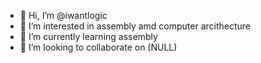 - 👋 Hi, I’m @iwantlogic
- 👀 I’m interested in assembly amd computer arcithecture
- 🌱 I’m currently learning assembly
- 💞️ I’m looking to collaborate on (NULL)
  

<!---
iwantlogic/iwantlogic is a ✨ special ✨ repository because its `README.md` (this file) appears on your GitHub profile.
You can click the Preview link to take a look at your changes.
--->

